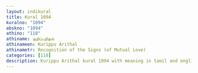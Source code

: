 ```yaml
---
layout: indikural
title: Kural 1094
kuralno: "1094"
abskno: "1094"
athino: "110"
athiname: குறிப்பறிதல்
athinameen: Kurippu Arithal
athinametr: Recognition of the Signs (of Mutual Love)
categories: [110]
description: Kurippu Arithal kural 1094 with meaning in tamil and english 
---
```


